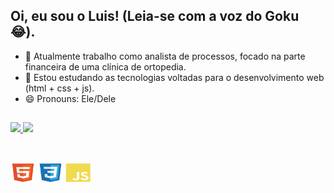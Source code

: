 ## Oi, eu sou o Luis! (Leia-se com a voz do Goku 😂).

- 🔭 Atualmente trabalho como analista de processos, focado na parte financeira de uma clínica de ortopedia.
- 🌱 Estou estudando as tecnologias voltadas para o desenvolvimento web (html + css + js).
- 😄 Pronouns: Ele/Dele

##

<div>
  <a href="https://github.com/llima91">
    <img height="180em" src="https://github-readme-stats.vercel.app/api?username=llima91&show_icons=true&theme=dracula&include_all_commits=true&count_private=true" />
    <img height="180em" src="https://github-readme-stats.vercel.app/api/top-langs/?username=llima91&layout=compact&langs_count=16&theme=dracula" />
  </a>
</div>

##

<div style="display: inline_block"><br>
  <img align="center" alt="Luis-HTML" height="30" width="40" src="https://raw.githubusercontent.com/devicons/devicon/master/icons/html5/html5-original.svg">
  <img align="center" alt="Luis-CSS" height="30" width="40" src="https://raw.githubusercontent.com/devicons/devicon/master/icons/css3/css3-original.svg">
  <img align="center" alt="Luis-Js" height="30" width="40" src="https://raw.githubusercontent.com/devicons/devicon/master/icons/javascript/javascript-plain.svg">
</div>
